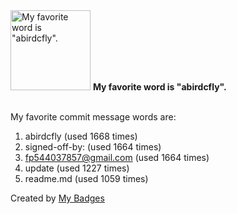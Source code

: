 <img src="https://my-badges.github.io/my-badges/favorite-word.png" alt="My favorite word is &quot;abirdcfly&quot;." title="My favorite word is &quot;abirdcfly&quot;." width="128">
<strong>My favorite word is &quot;abirdcfly&quot;.</strong>
<br><br>

My favorite commit message words are:

1. abirdcfly (used 1668 times)
2. signed-off-by: (used 1664 times)
3. <fp544037857@gmail.com> (used 1664 times)
4. update (used 1227 times)
5. readme.md (used 1059 times)


Created by <a href="https://github.com/my-badges/my-badges">My Badges</a>